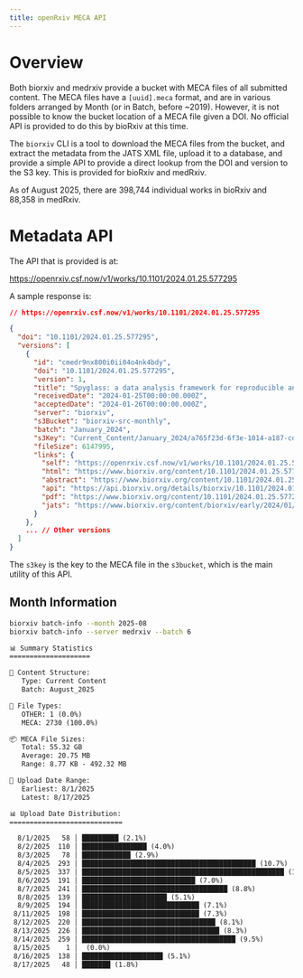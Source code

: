```yaml
---
title: openRxiv MECA API
---
```


# Overview

Both biorxiv and medrxiv provide a bucket with MECA files of all submitted content. The MECA files have a `[uuid].meca` format, and are in various folders arranged by Month (or in Batch, before ~2019). However, it is not possible to know the bucket location of a MECA file given a DOI. No official API is provided to do this by bioRxiv at this time.

The `biorxiv` CLI is a tool to download the MECA files from the bucket, and extract the metadata from the JATS XML file, upload it to a database, and provide a simple API to provide a direct lookup from the DOI and version to the S3 key. This is provided for bioRxiv and medRxiv.

As of August 2025, there are 398,744 individual works in bioRxiv and 88,358 in medRxiv.

# Metadata API

The API that is provided is at:

https://openrxiv.csf.now/v1/works/10.1101/2024.01.25.577295

A sample response is:

```json
// https://openrxiv.csf.now/v1/works/10.1101/2024.01.25.577295

{
  "doi": "10.1101/2024.01.25.577295",
  "versions": [
    {
      "id": "cmedr9nx800i0ii04o4nk4bdy",
      "doi": "10.1101/2024.01.25.577295",
      "version": 1,
      "title": "Spyglass: a data analysis framework for reproducible and shareable neuroscience research",
      "receivedDate": "2024-01-25T00:00:00.000Z",
      "acceptedDate": "2024-01-26T00:00:00.000Z",
      "server": "biorxiv",
      "s3Bucket": "biorxiv-src-monthly",
      "batch": "January_2024",
      "s3Key": "Current_Content/January_2024/a765f23d-6f3e-1014-a187-cd164f93e87a.meca",
      "fileSize": 6147995,
      "links": {
        "self": "https://openrxiv.csf.now/v1/works/10.1101/2024.01.25.577295v1",
        "html": "https://www.biorxiv.org/content/10.1101/2024.01.25.577295v1.full",
        "abstract": "https://www.biorxiv.org/content/10.1101/2024.01.25.577295v1",
        "api": "https://api.biorxiv.org/details/biorxiv/10.1101/2024.01.25.577295/na/json",
        "pdf": "https://www.biorxiv.org/content/10.1101/2024.01.25.577295v1.full.pdf",
        "jats": "https://www.biorxiv.org/content/biorxiv/early/2024/01/26/2024.01.25.577295.source.xml"
      }
    },
    ... // Other versions
  ]
}
```

The `s3key` is the key to the MECA file in the `s3bucket`, which is the main utility of this API.

## Month Information

```bash
biorxiv batch-info --month 2025-08
biorxiv batch-info --server medrxiv --batch 6
```

```txt
📊 Summary Statistics
====================

📁 Content Structure:
   Type: Current Content
   Batch: August_2025

📁 File Types:
   OTHER: 1 (0.0%)
   MECA: 2730 (100.0%)

📦 MECA File Sizes:
   Total: 55.32 GB
   Average: 20.75 MB
   Range: 8.77 KB - 492.32 MB

📅 Upload Date Range:
   Earliest: 8/1/2025
   Latest: 8/17/2025

📊 Upload Date Distribution:
============================

  8/1/2025   58 │ █████████ (2.1%)
  8/2/2025  110 │ ████████████████ (4.0%)
  8/3/2025   78 │ ████████████ (2.9%)
  8/4/2025  293 │ ███████████████████████████████████████████ (10.7%)
  8/5/2025  337 │ ██████████████████████████████████████████████████ (12.3%)
  8/6/2025  191 │ ████████████████████████████ (7.0%)
  8/7/2025  241 │ ████████████████████████████████████ (8.8%)
  8/8/2025  139 │ █████████████████████ (5.1%)
  8/9/2025  194 │ █████████████████████████████ (7.1%)
 8/11/2025  198 │ █████████████████████████████ (7.3%)
 8/12/2025  220 │ █████████████████████████████████ (8.1%)
 8/13/2025  226 │ ██████████████████████████████████ (8.3%)
 8/14/2025  259 │ ██████████████████████████████████████ (9.5%)
 8/15/2025    1 │  (0.0%)
 8/16/2025  138 │ ████████████████████ (5.1%)
 8/17/2025   48 │ ███████ (1.8%)
```
